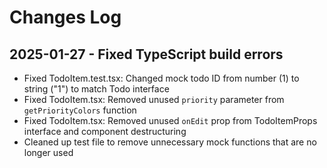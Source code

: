 # Changes Log

## 2025-01-27 - Fixed TypeScript build errors
- Fixed TodoItem.test.tsx: Changed mock todo ID from number (1) to string ("1") to match Todo interface
- Fixed TodoItem.tsx: Removed unused `priority` parameter from `getPriorityColors` function
- Fixed TodoItem.tsx: Removed unused `onEdit` prop from TodoItemProps interface and component destructuring
- Cleaned up test file to remove unnecessary mock functions that are no longer used